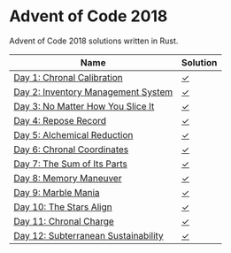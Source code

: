 # Advent of Code 2018

Advent of Code 2018 solutions written in Rust. 

|Name                                                                       |Solution                  |
|---------------------------------------------------------------------------|--------------------------|
|[Day 1: Chronal Calibration](https://adventofcode.com/2018/day/1)          |[✓](src/bin/day1.rs)      |
|[Day 2: Inventory Management System](https://adventofcode.com/2018/day/2)  |[✓](src/bin/day2.rs)      |
|[Day 3: No Matter How You Slice It](https://adventofcode.com/2018/day/3)   |[✓](src/bin/day3.rs)      |
|[Day 4: Repose Record](https://adventofcode.com/2018/day/4)                |[✓](src/bin/day4.rs)      |
|[Day 5: Alchemical Reduction](https://adventofcode.com/2018/day/5)         |[✓](src/bin/day5.rs)      |
|[Day 6: Chronal Coordinates](https://adventofcode.com/2018/day/6)          |[✓](src/bin/day6.rs)      |
|[Day 7: The Sum of Its Parts](https://adventofcode.com/2018/day/7)         |[✓](src/bin/day7.rs)      |
|[Day 8: Memory Maneuver](https://adventofcode.com/2018/day/8)              |[✓](src/bin/day8.rs)      |
|[Day 9: Marble Mania](https://adventofcode.com/2018/day/9)                 |[✓](src/bin/day9.rs)      |
|[Day 10: The Stars Align](https://adventofcode.com/2018/day/10)            |[✓](src/bin/day10.rs)     |
|[Day 11: Chronal Charge](https://adventofcode.com/2018/day/11)             |[✓](src/bin/day11.rs)     |
|[Day 12: Subterranean Sustainability](https://adventofcode.com/2018/day/12)|[✓](src/bin/day12.rs)     |